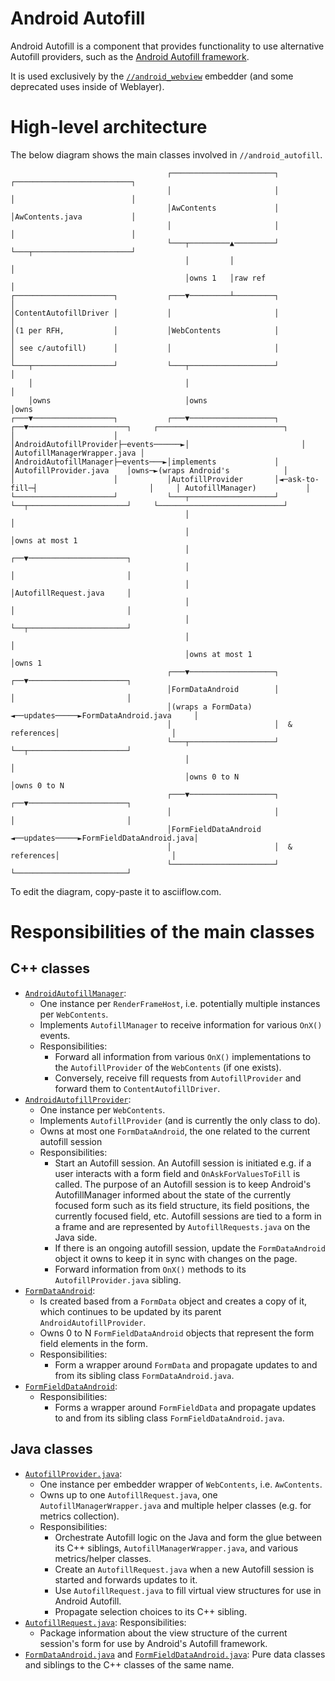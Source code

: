 # Android Autofill

Android Autofill is a component that provides functionality to use alternative
Autofill providers, such as the
[Android Autofill framework](https://developer.android.com/guide/topics/text/autofill).

It is used exclusively by the [`//android_webview`](https://source.chromium.org/chromium/chromium/src/+/main:android_webview/)
embedder (and some deprecated uses inside of Weblayer).

# High-level architecture

The below diagram shows the main classes involved in `//android_autofill`.

```
                                   ┌───────────────────────┐             ┌──────────────────────────┐
                                   │                       │             │                          │
                                   │AwContents             │             │AwContents.java           │
                                   │                       │             │                          │
                                   └───┬─────────▲─────────┘             └───┬──────────────────────┘
                                       │         │                           │
                                       │owns 1   │raw ref                    │
┌──────────────────────┐           ┌───▼─────────┴─────────┐                 │
│ContentAutofillDriver │           │                       │                 │
│(1 per RFH,           │           │WebContents            │                 │
│ see c/autofill)      │           │                       │                 │
└───┬──────────────────┘           └───┬───────────────────┘                 │
    │                                  │                                     │
    │owns                              │owns                                 │owns
┌───▼──────────────────┐           ┌───▼───────────────────┐              ┌──▼──────────────────────┐     ┌────────────────────────────┐
│                      │           │AndroidAutofillProvider├─events──────►│                         │     │AutofillManagerWrapper.java │
│AndroidAutofillManager├─events───►│implements             │              │AutofillProvider.java    │owns─►(wraps Android's            │
│                      │           │AutofillProvider       │◄─ask-to-fill─┤                         │     │ AutofillManager)           │
└──────────────────────┘           └───┬───────────────────┘              └──┬──────────────────────┘     └────────────────────────────┘
                                       │                                     │
                                       │                                     │owns at most 1
                                       │                                  ┌──▼──────────────────────┐
                                       │                                  │                         │
                                       │                                  │AutofillRequest.java     │
                                       │                                  │                         │
                                       │                                  └──┬──────────────────────┘
                                       │                                     │
                                       │owns at most 1                       │owns 1
                                   ┌───▼───────────────────┐              ┌──▼──────────────────────┐
                                   │FormDataAndroid        │              │                         │
                                   │(wraps a FormData)     ◄──updates─────►FormDataAndroid.java     │
                                   │                       │  & references│                         │
                                   └───┬───────────────────┘              └──┬──────────────────────┘
                                       │                                     │
                                       │owns 0 to N                          │owns 0 to N
                                   ┌───▼───────────────────┐              ┌──▼──────────────────────┐
                                   │                       │              │                         │
                                   │FormFieldDataAndroid   ◄──updates─────►FormFieldDataAndroid.java│
                                   │                       │  & references│                         │
                                   └───────────────────────┘              └─────────────────────────┘
```
To edit the diagram, copy-paste it to asciiflow.com.

# Responsibilities of the main classes

## C++ classes
* [`AndroidAutofillManager`](https://source.chromium.org/chromium/chromium/src/+/main:components/android_autofill/browser/android_autofill_manager.h;bpv=0;bpt=0):
  * One instance per `RenderFrameHost`, i.e. potentially multiple instances per `WebContents`.
  * Implements `AutofillManager` to receive information for various `OnX()` events.
  * Responsibilities:
    * Forward all information from various `OnX()` implementations to the
      `AutofillProvider` of the `WebContents` (if one exists).
    * Conversely, receive fill requests from `AutofillProvider` and forward them to `ContentAutofillDriver`.
* [`AndroidAutofillProvider`](https://source.chromium.org/chromium/chromium/src/+/main:components/android_autofill/browser/android_autofill_provider.h;bpv=0;bpt=0):
  * One instance per `WebContents`.
  * Implements `AutofillProvider` (and is currently the only class to do).
  * Owns at most one `FormDataAndroid`, the one related to the current autofill session
  * Responsibilities:
    * Start an Autofill session. An Autofill session is initiated e.g. if a user interacts with a form field
      and `OnAskForValuesToFill` is called. The purpose of an Autofill session is to keep Android's AutofillManager
      informed about the state of the currently focused form such as its field structure, its field positions, the currently
      focused field, etc. Autofill sessions are tied to a form in a frame and are represented by `AutofillRequests.java`
      on the Java side.
    * If there is an ongoing autofill session, update the `FormDataAndroid` object
      it owns to keep it in sync with changes on the page.
    * Forward information from `OnX()` methods to its `AutofillProvider.java` sibling.
* [`FormDataAndroid`](https://source.chromium.org/chromium/chromium/src/+/main:components/android_autofill/browser/form_data_android.h;bpv=0;bpt=0):
  * Is created based from a `FormData` object and creates a copy of it, which continues to be
    updated by its parent `AndroidAutofillProvider`.
  * Owns 0 to N `FormFieldDataAndroid` objects that represent the form field elements in the form.
  * Responsibilities:
    * Form a wrapper around `FormData` and propagate updates to and from its sibling class
      `FormDataAndroid.java`.
* [`FormFieldDataAndroid`](https://source.chromium.org/chromium/chromium/src/+/main:components/android_autofill/browser/form_field_data_android.h;bpv=0;bpt=0):
  * Responsibilities:
    * Forms a wrapper around `FormFieldData` and propagate updates to and from its
      sibling class `FormFieldDataAndroid.java`.

## Java classes
* [`AutofillProvider.java`](https://source.chromium.org/chromium/chromium/src/+/main:components/android_autofill/browser/java/src/org/chromium/components/autofill/AutofillProvider.java;bpv=0;bpt=1):
  * One instance per embedder wrapper of `WebContents`, i.e. `AwContents`.
  * Owns up to one `AutofillRequest.java`, one `AutofillManagerWrapper.java` and multiple helper classes
    (e.g. for metrics collection).
  * Responsibilities:
    * Orchestrate Autofill logic on the Java and form the glue between its C++ siblings,
      `AutofillManagerWrapper.java`, and various metrics/helper classes.
    * Create an `AutofillRequest.java` when a new Autofill session is started and forwards updates to it.
    * Use `AutofillRequest.java` to fill virtual view structures for use in Android Autofill.
    * Propagate selection choices to its C++ sibling.
* [`AutofillRequest.java`](hhttps://source.chromium.org/search?q=class:AutofillProvider.AutofillRequest&ss=chromium):
  Responsibilities:
    * Package information about the view structure of the current session's form for use by
      Android's Autofill framework.
* [`FormDataAndroid.java`](https://source.chromium.org/chromium/chromium/src/+/main:components/android_autofill/browser/java/src/org/chromium/components/autofill/FormData.java;bpv=0;bpt=1) and [`FormFieldDataAndroid.java`](https://source.chromium.org/chromium/chromium/src/+/main:components/android_autofill/browser/java/src/org/chromium/components/autofill/FormFieldData.java;bpv=0;bpt=1): Pure data classes and siblings to the
  C++ classes of the same name.
